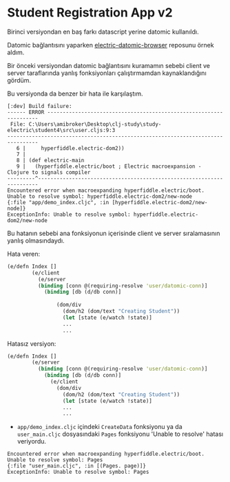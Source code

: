 # Student Registration App v2

Birinci versiyondan en baş farkı datascript yerine datomic kullanıldı.

Datomic bağlantısını yaparken [electric-datomic-browser](https://github.com/hyperfiddle/electric-datomic-browser/tree/main) reposunu örnek aldım.

Bir önceki versiyondan datomic bağlantısını kuramamın sebebi client ve server taraflarında yanlış fonksiyonları çalıştırmamdan kaynaklandığını gördüm.

Bu versiyonda da benzer bir hata ile karşılaştım.
```
[:dev] Build failure:
------ ERROR -------------------------------------------------------------------
 File: C:\Users\amibroker\Desktop\clj-study\study-electric\student4\src\user.cljs:9:3
--------------------------------------------------------------------------------
   6 |     hyperfiddle.electric-dom2))
   7 | 
   8 | (def electric-main
   9 |   (hyperfiddle.electric/boot ; Electric macroexpansion - Clojure to signals compiler
---------^----------------------------------------------------------------------
Encountered error when macroexpanding hyperfiddle.electric/boot.
Unable to resolve symbol: hyperfiddle.electric-dom2/new-node
{:file "app/demo_index.cljc", :in [hyperfiddle.electric-dom2/new-node]}
ExceptionInfo: Unable to resolve symbol: hyperfiddle.electric-dom2/new-node
```
Bu hatanın sebebi ana fonksiyonun içerisinde client ve server sıralamasının yanlış olmasındaydı.

Hata veren:
```clojure
(e/defn Index []
        (e/client
          (e/server
          (binding [conn @(requiring-resolve 'user/datomic-conn)]
            (binding [db (d/db conn)]
              
                (dom/div
                  (dom/h2 (dom/text "Creating Student"))
                  (let [state (e/watch !state)]
                  ...
                  ...
```
Hatasız versiyon:
```clojure
(e/defn Index []
        (e/server
          (binding [conn @(requiring-resolve 'user/datomic-conn)]
            (binding [db (d/db conn)]
              (e/client
                (dom/div
                  (dom/h2 (dom/text "Creating Student"))
                  (let [state (e/watch !state)]
                  ...
                  ...
```


- `app/demo_index.cljc` içindeki `CreateData` fonksiyonu ya da `user_main.cljc` dosyasındaki `Pages` fonksiyonu 'Unable to resolve' hatası veriyordu.
```
Encountered error when macroexpanding hyperfiddle.electric/boot.
Unable to resolve symbol: Pages
{:file "user_main.cljc", :in [(Pages. page)]}
ExceptionInfo: Unable to resolve symbol: Pages
```

